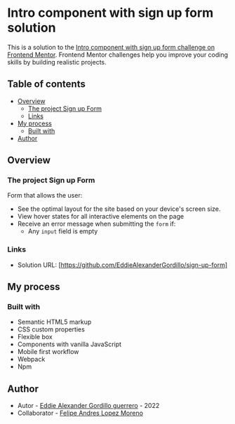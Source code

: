 # Intro component with sign up form solution

This is a solution to the [Intro component with sign up form challenge on Frontend Mentor](https://www.frontendmentor.io/challenges/intro-component-with-signup-form-5cf91bd49edda32581d28fd1). Frontend Mentor challenges help you improve your coding skills by building realistic projects.

## Table of contents

- [Overview](#overview)
  - [The project Sign up Form ](#the-project)
  - [Links](#links)
- [My process](#my-process)
  - [Built with](#built-with)
- [Author](#author)

## Overview

### The project Sign up Form

Form that allows the user:

- See the optimal layout for the site based on your device's screen size.
- View hover states for all interactive elements on the page
- Receive an error message when submitting the `form` if:
  - Any `input` field is empty

### Links

- Solution URL: [https://github.com/EddieAlexanderGordillo/sign-up-form]

## My process

### Built with

- Semantic HTML5 markup
- CSS custom properties
- Flexible box
- Components with vanilla JavaScript
- Mobile first workflow
- Webpack
- Npm

## Author

- Autor - [Eddie Alexander Gordillo guerrero](https://github.com/EddieAlexanderGordillo) - 2022
- Collaborator - [Felipe Andres Lopez Moreno](https://github.com/FelipeAndresLopez)
